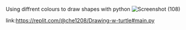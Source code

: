 Using diffrent colours to draw shapes with python
![Screenshot (108)](https://github.com/user-attachments/assets/06b6d75f-673a-4a8c-918c-00c9860b59aa)

link:https://replit.com/@che1208/Drawing-w-turtle#main.py
